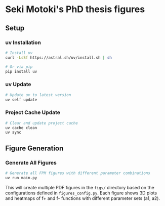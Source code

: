 # Seki Motoki's PhD thesis figures

## Setup

### uv Installation
```bash
# Install uv
curl -LsSf https://astral.sh/uv/install.sh | sh

# Or via pip
pip install uv
```

### uv Update
```bash
# Update uv to latest version
uv self update
```

### Project Cache Update
```bash
# Clear and update project cache
uv cache clean
uv sync
```

## Figure Generation

### Generate All Figures
```bash
# Generate all FPM figures with different parameter combinations
uv run main.py
```

This will create multiple PDF figures in the `figs/` directory based on the configurations defined in `figures_config.py`. Each figure shows 3D plots and heatmaps of f+ and f- functions with different parameter sets (a1, a2).